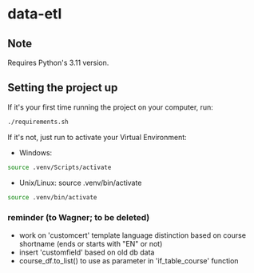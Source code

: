 # data-etl

## Note
Requires Python's 3.11 version.

## Setting the project up
If it's your first time running the project on your computer, run:
```bash
./requirements.sh
```

If it's not, just run to activate your Virtual Environment:

- Windows:
```bash
source .venv/Scripts/activate
```
- Unix/Linux:
source .venv/bin/activate
```bash
source .venv/bin/activate
```

### reminder (to Wagner; to be deleted)
- work on 'customcert' template language distinction based on course shortname (ends or starts with "EN" or not)
- insert 'customfield' based on old db data
- course_df.to_list() to use as parameter in 'if_table_course' function
